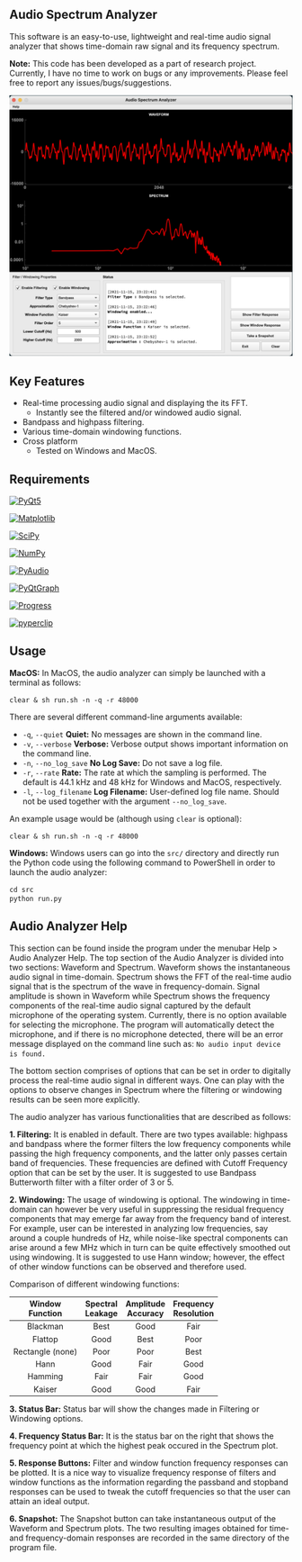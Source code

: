 ## Audio Spectrum Analyzer
This software is an easy-to-use, lightweight and real-time audio signal analyzer that shows time-domain raw signal and its frequency spectrum.

**Note:** This code has been developed as a part of research project. Currently, I have no time to work on bugs or any improvements. Please feel free to report any issues/bugs/suggestions.

![screenshot](/assets/example.png)

## Key Features

* Real-time processing audio signal and displaying the its FFT. 
  - Instantly see the filtered and/or windowed audio signal.
* Bandpass and highpass filtering.
* Various time-domain windowing functions.
* Cross platform
  - Tested on Windows and MacOS.

## Requirements

[![PyQt5](https://img.shields.io/badge/PyQt5-%3E5.15.4-C00)](https://pypi.org/project/PyQt5/)

[![Matplotlib](https://img.shields.io/badge/Matplotlib-%3E3.4.2-yellow)](https://matplotlib.org/)

[![SciPy](https://img.shields.io/badge/SciPy-%3E1.6-orange)](https://scipy.org/)

[![NumPy](https://img.shields.io/badge/NumPy-%3E1.20.3-blueviolet)](https://numpy.org/)

[![PyAudio](https://img.shields.io/badge/PyAudio-%3E0.2.11-red)](https://pypi.org/project/PyAudio/)

[![PyQtGraph](https://img.shields.io/badge/PyQtGraph-%3E0.2.1-brightgreen)](https://www.pyqtgraph.org/)

[![Progress](https://img.shields.io/badge/Progress-%3E1.6-blue)](https://pypi.org/project/progress/)

[![pyperclip](https://img.shields.io/badge/pyperclip-%3E1.8.2-critical)](https://pypi.org/project/pyperclip/)

## Usage

**MacOS:** In MacOS, the audio analyzer can simply be launched with a terminal as follows:
```
clear & sh run.sh -n -q -r 48000
```

There are several different command-line arguments available:
* ```-q```, ```--quiet``` **Quiet:** No messages are shown in the command line.
* ```-v```, ```--verbose``` **Verbose:** Verbose output shows important information on the command line.
* ```-n```, ```--no_log_save``` **No Log Save:** Do not save a log file.
* ```-r```, ```--rate``` **Rate:** The rate at which the sampling is performed. The default is 44.1 kHz and 48 kHz for Windows and MacOS, respectively.
* ```-l```, ```--log_filename``` **Log Filename:** User-defined log file name. Should not be used together with the argument ```--no_log_save```.

An example usage would be (although using ```clear``` is optional):
```
clear & sh run.sh -n -q -r 48000
```

**Windows:** Windows users can go into the ```src/``` directory and directly run the Python code using the following command to PowerShell in order to launch the audio analyzer:
```
cd src
python run.py
```

## Audio Analyzer Help
This section can be found inside the program under the menubar Help > Audio Analyzer Help. The top section of the Audio Analyzer is divided into two sections: Waveform and Spectrum. Waveform shows the instantaneous audio signal in time-domain. Spectrum shows the FFT of the real-time audio signal that is the spectrum of the wave in frequency-domain. Signal amplitude is shown in Waveform while Spectrum shows the frequency components of the real-time audio signal captured by the default microphone of the operating system. Currently, there is no option available for selecting the microphone. The program will automatically detect the microphone, and if there is no microphone detected, there will be an error message displayed on the command line such as: ```No audio input device is found.```

The bottom section comprises of options that can be set in order to digitally process the real-time audio signal in different ways. One can play with the options to observe changes in Spectrum where the filtering or windowing results can be seen more explicitly.

The audio analyzer has various functionalities that are described as follows:

**1. Filtering:** It is enabled in default. There are two types available: highpass and bandpass where the former filters the low frequency components while passing the high frequency components, and the latter only passes certain band of frequencies. These frequencies are defined with Cutoff Frequency option that can be set by the user. It is suggested to use Bandpass Butterworth filter with a filter order of 3 or 5.

**2. Windowing:** The usage of windowing is optional. The windowing in time-domain can however be very useful in suppressing the residual frequency components that may emerge far away from the frequency band of interest. For example, user can be interested in analyzing low frequencies, say around a couple hundreds of Hz, while noise-like spectral components can arise around a few MHz which in turn can be quite effectively smoothed out using windowing. It is suggested to use Hann window; however, the effect of other window functions can be observed and therefore used.

Comparison of different windowing functions:

| **Window**<br>**Function** | **Spectral**<br>**Leakage** | **Amplitude**<br>**Accuracy** | **Frequency**<br>**Resolution** |
| :---: | :---: | :---: | :---: |
| Blackman | Best | Good | Fair |
| Flattop | Good | Best | Poor |
| Rectangle (none) | Poor | Poor | Best |
| Hann | Good | Fair | Good |
| Hamming | Fair | Fair | Good |
| Kaiser | Good | Good | Fair |

**3. Status Bar:** Status bar will show the changes made in Filtering or Windowing options.

**4. Frequency Status Bar:** It is the status bar on the right that shows the frequency point at which the highest peak occured in the Spectrum plot.

**5. Response Buttons:** Filter and window function frequency responses can be plotted. It is a nice way to visualize frequency response of filters and window functions as the information regarding the passband and stopband responses can be used to tweak the cutoff frequencies so that the user can attain an ideal output.

**6. Snapshot:** The Snapshot button can take instantaneous output of the Waveform and Spectrum plots. The two resulting images obtained for time- and frequency-domain responses are recorded in the same directory of the program file.